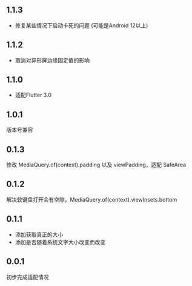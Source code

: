 ## 1.1.3
- 修复某些情况下启动卡死的问题 (可能是Android 12以上)
## 1.1.2
- 取消对异形屏边缘固定值的影响
## 1.1.0
- 适配Flutter 3.0
## 1.0.1
版本号兼容
## 0.1.3
修改 MediaQuery.of(context).padding 以及 viewPadding，适配 SafeArea
## 0.1.2
解决软键盘打开会有空隙，MediaQuery.of(context).viewInsets.bottom
## 0.1.1
- 添加获取真正的大小
- 添加是否随着系统文字大小改变而改变
## 0.0.1
初步完成适配情况
